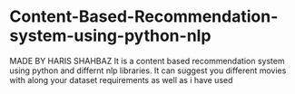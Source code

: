 # Content-Based-Recommendation-system-using-python-nlp
MADE BY HARIS SHAHBAZ 
It is a content based recommendation system using python and differnt nlp libraries.
It can suggest you different movies with along your dataset requirements as well as i have used 
